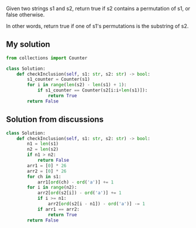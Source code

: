 Given two strings s1 and s2, return true if s2 contains a permutation of s1, or false otherwise.

In other words, return true if one of s1's permutations is the substring of s2.

## My solution
```Python
from collections import Counter

class Solution:
    def checkInclusion(self, s1: str, s2: str) -> bool:
        s1_counter = Counter(s1)
        for i in range(len(s2) - len(s1) + 1):
            if s1_counter == Counter(s2[i:i+len(s1)]):
                return True
        return False
```

## Solution from discussions
```Python
class Solution:
    def checkInclusion(self, s1: str, s2: str) -> bool:
        n1 = len(s1)
        n2 = len(s2)
        if n1 > n2:
            return False
        arr1 = [0] * 26
        arr2 = [0] * 26
        for ch in s1:
            arr1[ord(ch) - ord('a')] += 1
        for i in range(n2):
            arr2[ord(s2[i]) - ord('a')] += 1
            if i >= n1:
                arr2[ord(s2[i - n1]) - ord('a')] -= 1
            if arr1 == arr2:
                return True
        return False
```
